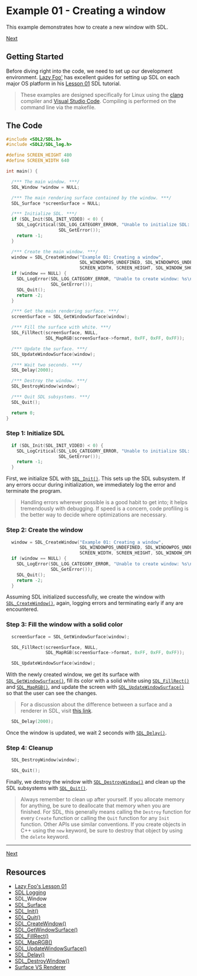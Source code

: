 # Example 01 - Creating a window

This example demonstrates how to create a new window with SDL.

[Next][1]

## Getting Started

Before diving right into the code, we need to set up our development environment.
[Lazy Foo'][2] has excellent guides for setting up SDL on each major OS platform
in his [Lesson 01][3] SDL tutorial.

> These examples are designed specifically for Linux using the [clang][4]
> compiler and [Visual Studio Code][5]. Compiling is performed on the
> command line via the makefile.

## The Code

```cpp
#include <SDL2/SDL.h>
#include <SDL2/SDL_log.h>

#define SCREEN_HEIGHT 480
#define SCREEN_WIDTH 640

int main() {

  /*** The main window. ***/
  SDL_Window *window = NULL;

  /*** The main rendering surface contained by the window. ***/
  SDL_Surface *screenSurface = NULL;

  /*** Initialize SDL. ***/
  if (SDL_Init(SDL_INIT_VIDEO) < 0) {
    SDL_LogCritical(SDL_LOG_CATEGORY_ERROR, "Unable to initialize SDL: %s\n",
                    SDL_GetError());
    return -1;
  }

  /*** Create the main window. ***/
  window = SDL_CreateWindow("Example 01: Creating a window",
                            SDL_WINDOWPOS_UNDEFINED, SDL_WINDOWPOS_UNDEFINED,
                            SCREEN_WIDTH, SCREEN_HEIGHT, SDL_WINDOW_SHOWN);
  if (window == NULL) {
    SDL_LogError(SDL_LOG_CATEGORY_ERROR, "Unable to create window: %s\n",
                 SDL_GetError());
    SDL_Quit();
    return -2;
  }

  /*** Get the main rendering surface. ***/
  screenSurface = SDL_GetWindowSurface(window);

  /*** Fill the surface with white. ***/
  SDL_FillRect(screenSurface, NULL,
               SDL_MapRGB(screenSurface->format, 0xFF, 0xFF, 0xFF));

  /*** Update the surface. ***/
  SDL_UpdateWindowSurface(window);

  /*** Wait two seconds. ***/
  SDL_Delay(2000);

  /*** Destroy the window. ***/
  SDL_DestroyWindow(window);

  /*** Quit SDL subsystems. ***/
  SDL_Quit();

  return 0;
}
```

### Step 1: Initialize SDL

```cpp
  if (SDL_Init(SDL_INIT_VIDEO) < 0) {
    SDL_LogCritical(SDL_LOG_CATEGORY_ERROR, "Unable to initialize SDL: %s\n",
                    SDL_GetError());
    return -1;
  }
```

First, we initialize SDL with [`SDL_Init()`][6]. This sets up the SDL
subsystem. If any errors occur during initialization, we immediately log the error and terminate the
program.

> Handling errors wherever possible is a good habit to get into; it helps tremendously with
> debugging. If speed is a concern, code profiling is the better way to decide where optimizations
> are necessary.

### Step 2: Create the window

```cpp
  window = SDL_CreateWindow("Example 01: Creating a window",
                            SDL_WINDOWPOS_UNDEFINED, SDL_WINDOWPOS_UNDEFINED,
                            SCREEN_WIDTH, SCREEN_HEIGHT, SDL_WINDOW_OPENGL);
  if (window == NULL) {
    SDL_LogError(SDL_LOG_CATEGORY_ERROR, "Unable to create window: %s\n",
                 SDL_GetError());
    SDL_Quit();
    return -2;
  }
```

Assuming SDL initialized successfully, we create the window with
[`SDL_CreateWindow()`][7], again, logging errors and
terminating early if any are encountered.

### Step 3: Fill the window with a solid color

```cpp
  screenSurface = SDL_GetWindowSurface(window);

  SDL_FillRect(screenSurface, NULL,
               SDL_MapRGB(screenSurface->format, 0xFF, 0xFF, 0xFF));

  SDL_UpdateWindowSurface(window);
```

With the newly created window, we get its surface with
[`SDL_GetWindowSurface()`][8], fill its color with a solid
white using [`SDL_FillRect()`][9] and
[`SDL_MapRGB()`][10], and update the screen with
[`SDL_UpdateWindowSurface()`][11] so that the user can
see the changes.

> For a discussion about the difference between a surface and a renderer in SDL, visit
> [this link][12].

```cpp
  SDL_Delay(2000);
```

Once the window is updated, we wait 2 seconds with
[`SDL_Delay()`][13].

### Step 4: Cleanup

```cpp
  SDL_DestroyWindow(window);

  SDL_Quit();
```

Finally, we destroy the window with
[`SDL_DestroyWindow()`][14] and clean up the SDL subsystems
with [`SDL_Quit()`][15].

> Always remember to clean up after yourself. If you allocate memory for anything, be sure to
> deallocate that memory when you are finished. For SDL, this generally means calling the `Destroy`
> function for every `Create` function or calling the `Quit` function for any `Init` function. Other
> APIs use similar conventions. If you create objects in C++ using the `new` keyword, be sure to
> destroy that object by using the `delete` keyword.

---

[Next][1]

## Resources
* [Lazy Foo's Lesson 01][3]
* [SDL Logging][16]
* SDL_Window
* [SDL_Surface][17]
* [SDL_Init()][6]
* [SDL_Quit()][15]
* [SDL_CreateWindow()][7]
* [SDL_GetWindowSurface()][8]
* [SDL_FillRect()][9]
* [SDL_MapRGB()][10]
* [SDL_UpdateWindowSurface()][11]
* [SDL_Delay()][13]
* [SDL_DestroyWindow()][14]
* [Surface VS Renderer][12]

[1]: ../02_handling-events
[2]: http://lazyfoo.net/
[3]: http://lazyfoo.net/tutorials/SDL/01_hello_SDL/index.php
[4]: https://clang.llvm.org/
[5]: https://code.visualstudio.com/
[6]: http://wiki.libsdl.org/SDL_Init
[7]: http://wiki.libsdl.org/SDL_CreateWindow
[8]: http://wiki.libsdl.org/SDL_GetWindowSurface
[9]: http://wiki.libsdl.org/SDL_FillRect
[10]: http://wiki.libsdl.org/SDL_MapRGB
[11]: http://wiki.libsdl.org/SDL_UpdateWindowSurface
[12]: https://stackoverflow.com/questions/21007329/what-is-a-sdl-renderer
[13]: http://wiki.libsdl.org/SDL_Delay
[14]: http://wiki.libsdl.org/SDL_DestroyWindow
[15]: http://wiki.libsdl.org/SDL_Quit
[16]: http://wiki.libsdl.org/CategoryLog
[17]: https://wiki.libsdl.org/SDL_Surface
